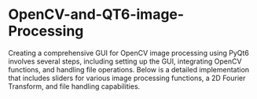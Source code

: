 # OpenCV-and-QT6-image-Processing
Creating a comprehensive GUI for OpenCV image processing using PyQt6 involves several steps, including setting up the GUI, integrating OpenCV functions, and handling file operations. Below is a detailed implementation that includes sliders for various image processing functions, a 2D Fourier Transform, and file handling capabilities.
